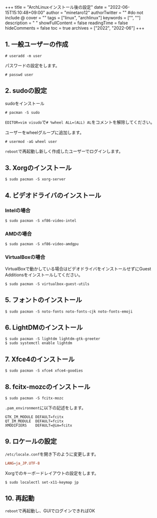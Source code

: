 +++
title = "ArchLinuxインストール後の設定"
date = "2022-06-15T15:10:48+09:00"
author = "minetaro12"
authorTwitter = "" #do not include @
cover = ""
tags = ["linux", "archlinux"]
keywords = ["", ""]
description = " "
showFullContent = false
readingTime = false
hideComments = false
toc = true
archives = ["2022", "2022-06"]
+++
## 1. 一般ユーザーの作成

```term
# useradd -m user
```

パスワードの設定をします。

```term
# passwd user
```

## 2. sudoの設定

sudoをインストール

```term
# pacman -S sudo
```

`EDITOR=vim visudo`で`# %wheel ALL=(ALL) AL`をコメントを解除してください。

ユーザーをwheelグループに追加します。

```term
# usermod -aG wheel user
```

`reboot`で再起動し新しく作成したユーザーでログインします。

## 3. Xorgのインストール

```term
$ sudo pacman -S xorg-server
```

## 4. ビデオドライバのインストール

### Intelの場合

```term
$ sudo pacman -S xf86-video-intel
```

### AMDの場合

```term
$ sudo pacman -S xf86-video-amdgpu
```

### VirtualBoxの場合

VirtualBoxで動かしている場合はビデオドライバをインストールせずにGuest Additionsをインストールしてください。

```term
$ sudo pacman -S virtualbox-guest-utils
```

## 5. フォントのインストール

```term
$ sudo pacman -S noto-fonts noto-fonts-cjk noto-fonts-emoji
```

## 6. LightDMのインストール

```term
$ sudo pacman -S lightdm lightdm-gtk-greeter
$ sudo systemctl enable lightdm
```

## 7. Xfce4のインストール

```term
$ sudo pacman -S xfce4 xfce4-goodies
```

## 8. fcitx-mozcのインストール

```term
$ sudo pacman -S fcitx-mozc
```

`.pam_environment`に以下の記述をします。

```.pam_environment
GTK_IM_MODULE DEFAULT=fcitx
QT_IM_MODULE  DEFAULT=fcitx
XMODIFIERS    DEFAULT=@im=fcitx
```

## 9. ロケールの設定

`/etc/locale.conf`を開き下のように変更します。

```locale.conf
LANG=ja_JP.UTF-8
```

Xorgでのキーボードレイアウトの設定をします。

```term
$ sudo localectl set-x11-keymap jp
```

## 10. 再起動

`reboot`で再起動し、GUIでログインできればOK